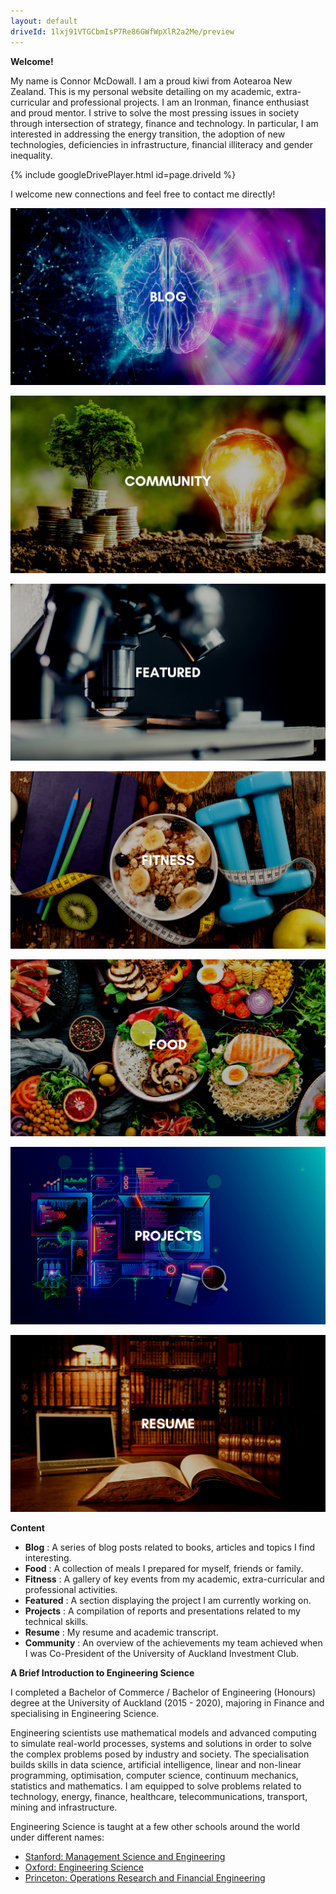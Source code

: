 ```yaml
---
layout: default
driveId: 1lxj91VTGCbmIsP7Re86GWfWpXlR2a2Me/preview
---
```


**Welcome!**

My name is Connor McDowall. I am a proud kiwi from Aotearoa New Zealand.
This is my personal website detailing on my academic, extra-curricular and professional projects.
I am an Ironman, finance enthusiast and proud mentor.
I strive to solve the most pressing issues in society through intersection of strategy, finance and technology.
In particular, I am interested in addressing the energy transition, the adoption of new technologies, deficiencies in infrastructure, financial illiteracy and gender inequality.

{% include googleDrivePlayer.html id=page.driveId %}

I welcome new connections and feel free to contact me directly!

[![blog](assets/images/blog.png)](_site/blog.html)

[![Community](assets/images/community.png)](_site/blog.html)

[![Featured](assets/images/featured.png)](_site/blog.html)

[![Fitness](assets/images/fitness.png)](_site/blog.html)

[![Food](assets/images/food.png)](_site/blog.html)

[![Projects](assets/images/projects.png)](_site/blog.html)

[![Resume](assets/images/resume.png)](_site/blog.html)

**Content**
* **Blog** : A series of blog posts related to books, articles and topics I find interesting.
* **Food** : A collection of meals I prepared for myself, friends or family.
* **Fitness** : A gallery of key events from my academic, extra-curricular and professional activities.
* **Featured** : A section displaying the project I am currently working on.
* **Projects** : A compilation of reports and presentations related to my technical skills.
* **Resume** : My resume and academic transcript.
* **Community** : An overview of the achievements my team achieved when I was Co-President of the University of Auckland Investment Club.

**A Brief Introduction to Engineering Science**

I completed a Bachelor of Commerce / Bachelor of Engineering (Honours) degree at the University of Auckland (2015 - 2020), majoring in Finance and specialising in Engineering Science.

Engineering scientists use mathematical models and advanced computing to simulate real-world processes, systems and solutions in order to solve the complex problems posed by industry and society. The specialisation builds skills in data science, artificial intelligence, linear and non-linear programming, optimisation, computer science, continuum mechanics, statistics and mathematics. I am equipped to solve problems related to technology, energy, finance, healthcare, telecommunications, transport, mining and infrastructure.

Engineering Science is taught at a few other schools around the world under different names:
* [Stanford: Management Science and Engineering ](https://msande.stanford.edu/)                        
* [Oxford: Engineering Science](https://www.ox.ac.uk/admissions/undergraduate/courses-listing/engineering-science)
* [Princeton: Operations Research and Financial Engineering](https://orfe.princeton.edu/)



